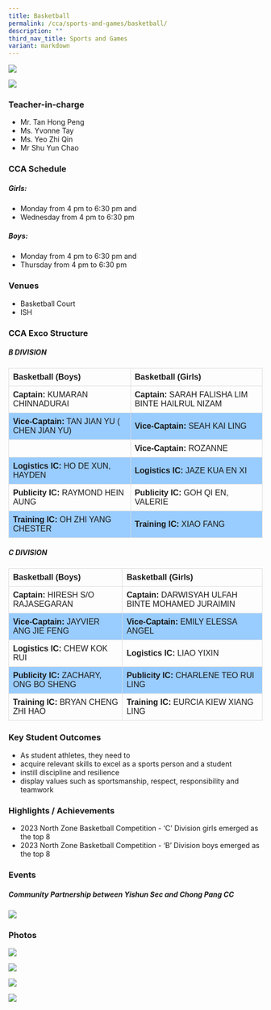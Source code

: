 ```yaml
---
title: Basketball
permalink: /cca/sports-and-games/basketball/
description: ""
third_nav_title: Sports and Games
variant: markdown
---
```

![](/images/StudDevelopment/CCAs/SportsGames/Basketball/Basketball__Girls__24.jpg)

![](/images/StudDevelopment/CCAs/SportsGames/Basketball/Basketball__Boys__24.jpg)

### Teacher-in-charge
* Mr. Tan Hong Peng 
* Ms. Yvonne Tay 
* Ms. Yeo Zhi Qin 
* Mr Shu Yun Chao

### CCA Schedule
##### Girls:
* Monday from 4 pm to 6:30 pm and
* Wednesday from 4 pm to 6:30 pm

##### Boys:
* Monday from 4 pm to 6:30 pm and
* Thursday from 4 pm to 6:30 pm

### Venues
* Basketball Court
* ISH

### CCA Exco Structure

<style>
table {
  font-family: arial, sans-serif;
  border-collapse: collapse;
  width: 100%;
}

td, th {
  border: 1px solid #dddddd;
  text-align: left;
  padding: 8px;
}

tr:nth-child(even) {
  background-color: #99ccff;
}
</style>



##### B DIVISION

| Basketball (Boys) | Basketball (Girls) |
| -------- | -------- |
| **Captain:** KUMARAN CHINNADURAI    | **Captain:** SARAH FALISHA LIM BINTE HAILRUL NIZAM     |
| **Vice-Captain:** TAN JIAN YU ( CHEN JIAN YU)     | **Vice-Captain:** SEAH KAI LING     |
|    | **Vice-Captain:** ROZANNE   |
| **Logistics IC:** HO DE XUN, HAYDEN     | **Logistics IC:** JAZE KUA EN XI    |
| **Publicity IC:** RAYMOND HEIN AUNG     | **Publicity IC:** GOH QI EN, VALERIE     |
| **Training IC:** OH ZHI YANG CHESTER     | **Training IC:** XIAO FANG     |

##### C DIVISION


| Basketball (Boys) | Basketball (Girls) |
| -------- | -------- |
| **Captain:** HIRESH S/O RAJASEGARAN    | **Captain:** DARWISYAH ULFAH BINTE MOHAMED JURAIMIN     |
| **Vice-Captain:** JAYVIER ANG JIE FENG    | **Vice-Captain:** EMILY ELESSA ANGEL     |
| **Logistics IC:** CHEW KOK RUI    | **Logistics IC:** LIAO YIXIN     |
| **Publicity IC:** ZACHARY, ONG BO SHENG     | **Publicity IC:** CHARLENE TEO RUI LING     |
| **Training IC:** BRYAN CHENG ZHI HAO    | **Training IC:** EURCIA KIEW XIANG LING    |

### Key Student Outcomes

* As student athletes, they need to
* acquire relevant skills to excel as a sports person and a student
* instill discipline and resilience
* display values such as sportsmanship, respect, responsibility and teamwork

### Highlights / Achievements

* 2023 North Zone Basketball Competition - ‘C’ Division girls emerged as the top 8
* 2023 North Zone Basketball Competition - ‘B’ Division boys emerged as the top 8

### Events

##### Community Partnership between Yishun Sec and Chong Pang CC

![](/images/StudDevelopment/CCAs/SportsGames/Basketball/2023/basketball-5.jpeg)


### Photos

![](/images/StudDevelopment/CCAs/SportsGames/Basketball/2023/basketball-1.jpeg)

![](/images/StudDevelopment/CCAs/SportsGames/Basketball/2023/basketball-2.jpeg)

![](/images/StudDevelopment/CCAs/SportsGames/Basketball/2023/basketball-3.jpeg)

![](/images/StudDevelopment/CCAs/SportsGames/Basketball/2023/basketball-4.jpeg)